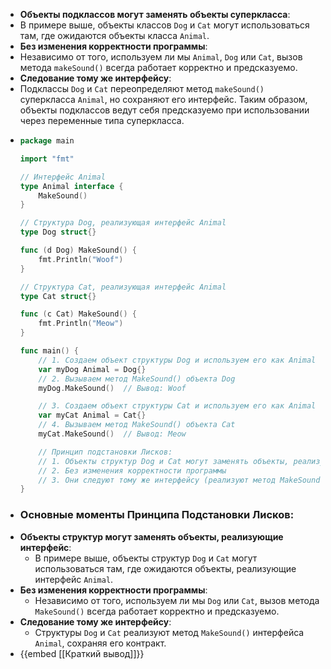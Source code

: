 - **Объекты подклассов могут заменять объекты суперкласса**:
- В примере выше, объекты классов `Dog` и `Cat` могут использоваться там, где ожидаются объекты класса `Animal`.
- **Без изменения корректности программы**:
- Независимо от того, используем ли мы `Animal`, `Dog` или `Cat`, вызов метода `makeSound()` всегда работает корректно и предсказуемо.
- **Следование тому же интерфейсу**:
- Подклассы `Dog` и `Cat` переопределяют метод `makeSound()` суперкласса `Animal`, но сохраняют его интерфейс. Таким образом, объекты подклассов ведут себя предсказуемо при использовании через переменные типа суперкласса.
- ```go
  package main
  
  import "fmt"
  
  // Интерфейс Animal
  type Animal interface {
      MakeSound()
  }
  
  // Структура Dog, реализующая интерфейс Animal
  type Dog struct{}
  
  func (d Dog) MakeSound() {
      fmt.Println("Woof")
  }
  
  // Структура Cat, реализующая интерфейс Animal
  type Cat struct{}
  
  func (c Cat) MakeSound() {
      fmt.Println("Meow")
  }
  
  func main() {
      // 1. Создаем объект структуры Dog и используем его как Animal
      var myDog Animal = Dog{}
      // 2. Вызываем метод MakeSound() объекта Dog
      myDog.MakeSound()  // Вывод: Woof
  
      // 3. Создаем объект структуры Cat и используем его как Animal
      var myCat Animal = Cat{}
      // 4. Вызываем метод MakeSound() объекта Cat
      myCat.MakeSound()  // Вывод: Meow
  
      // Принцип подстановки Лисков:
      // 1. Объекты структур Dog и Cat могут заменять объекты, реализующие интерфейс Animal
      // 2. Без изменения корректности программы
      // 3. Они следуют тому же интерфейсу (реализуют метод MakeSound()), что и интерфейс Animal
  }
  
  ```
- ### Основные моменты Принципа Подстановки Лисков:
- **Объекты структур могут заменять объекты, реализующие интерфейс**:
	- В примере выше, объекты структур `Dog` и `Cat` могут использоваться там, где ожидаются объекты, реализующие интерфейс `Animal`.
- **Без изменения корректности программы**:
	- Независимо от того, используем ли мы `Dog` или `Cat`, вызов метода `MakeSound()` всегда работает корректно и предсказуемо.
- **Следование тому же интерфейсу**:
	- Структуры `Dog` и `Cat` реализуют метод `MakeSound()` интерфейса `Animal`, сохраняя его контракт.
- {{embed [[Краткий вывод]]}}
